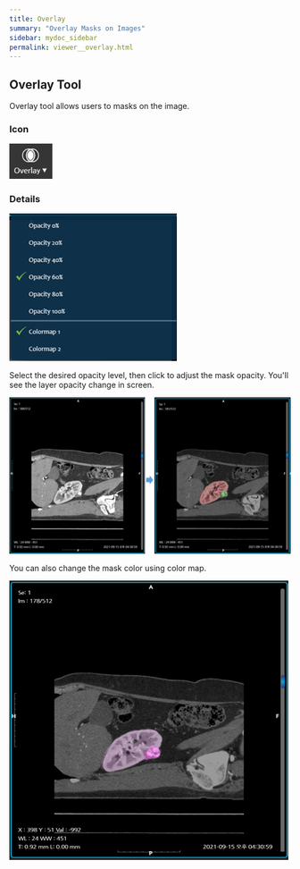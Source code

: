 ```yaml
---
title: Overlay
summary: "Overlay Masks on Images"
sidebar: mydoc_sidebar
permalink: viewer__overlay.html
---
```


## Overlay Tool

Overlay tool allows users to masks on the image.

### Icon

<img src="images\viewer\overlay\icon.png" width="77px"/>

### Details

<img src="images\viewer\overlay\overlay1.png" width="300px" />

Select the desired opacity level, then click to adjust the mask opacity. You'll see the layer opacity change in screen.

<img src="images\viewer\overlay\overlay2.png" />

You can also change the mask color using color map.

<img src="images\viewer\overlay\overlay3.png" width="500px" height="500px"/>
